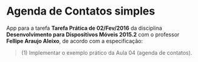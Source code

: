 # Agenda de Contatos simples

App para a tarefa **Tarefa Prática de 02/Fev/2016** da disciplina **Desenvolvimento para Dispositivos Móveis 2015.2** com o professor **Fellipe Araujo Aleixo**, de acordo com a especificação:

> (1) Implementar o exemplo prático da Aula 04 (agenda de contatos).
